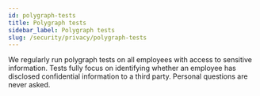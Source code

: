 ```yaml
---
id: polygraph-tests
title: Polygraph tests
sidebar_label: Polygraph tests
slug: /security/privacy/polygraph-tests
---
```


We regularly run polygraph tests on all employees
with access to sensitive information.
Tests fully focus on identifying
whether an employee has disclosed confidential information
to a third party.
Personal questions are never asked.
